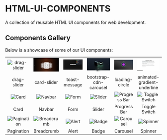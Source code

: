 # HTML-UI-COMPONENTS

A collection of reusable HTML UI components for web development.

## Components Gallery

Below is a showcase of some of our UI components:

|                                               |                                                        |                                                   |                                                                     |                                                     |                                                        |
| :-------------------------------------------: | :----------------------------------------------------: | :-----------------------------------------------: | :-----------------------------------------------------------------: | :-------------------------------------------------: | :----------------------------------------------------: |
| ![drag-slider](assets/images/drag-slider.png) | ![card-slider](assets/images/card-slider-vertical.png) | ![toast-message](assets/images/toast-message.png) | ![bootstrap-cdn-carousel](assets/images/bootstrap-cdn-carousel.png) | ![loading-circle](assets/images/loading-circle.png) | ![Tabs](assets/images/animated-gradient-underline.png) |
|                  drag-slider                  |                      card-slider                       |                   toast-message                   |                       bootstrap-cdn-carousel                        |                   loading-circle                    |              animated-gradient-underline               |
|           ![Card](images/card.jpg)            |              ![Navbar](images/navbar.jpg)              |             ![Form](images/form.jpg)              |                    ![Slider](images/slider.jpg)                     |      ![Progress Bar](images/progress-bar.jpg)       |       ![Toggle Switch](images/toggle-switch.jpg)       |
|                     Card                      |                         Navbar                         |                       Form                        |                               Slider                                |                    Progress Bar                     |                     Toggle Switch                      |
|     ![Pagination](images/pagination.jpg)      |          ![Breadcrumb](images/breadcrumb.jpg)          |            ![Alert](images/alert.jpg)             |                     ![Badge](images/badge.jpg)                      |          ![Carousel](images/carousel.jpg)           |             ![Spinner](images/spinner.jpg)             |
|                  Pagination                   |                       Breadcrumb                       |                       Alert                       |                                Badge                                |                      Carousel                       |                        Spinner                         |
